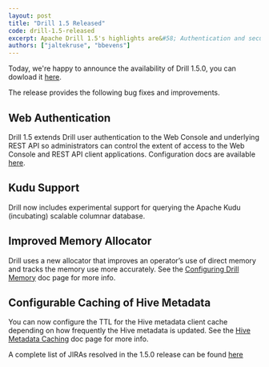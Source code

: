 ```yaml
---
layout: post
title: "Drill 1.5 Released"
code: drill-1.5-released
excerpt: Apache Drill 1.5's highlights are&#58; Authentication and security for the Web interface and REST API, experimental query support for Apache Kudu (incubating), an improved memory allocator, and configurable caching for Hive metadata. 
authors: ["jaltekruse", "bbevens"]
---
```

Today, we're happy to announce the availability of Drill 1.5.0, you can dowload it [here](https://drill.apache.org/download/).

The release provides the following bug fixes and improvements.

## Web Authentication
Drill 1.5 extends Drill user authentication to the Web Console and underlying REST API so administrators can control the extent of access to the Web Console and REST API client applications. Configuration docs are available [here](https://drill.apache.org/docs/configuring-web-console-and-rest-api-security/).

## Kudu Support
Drill now includes experimental support for querying the Apache Kudu (incubating) scalable columnar database.

## Improved Memory Allocator
Drill uses a new allocator that improves an operator’s use of direct memory and tracks the memory use more accurately. See the [Configuring Drill Memory](https://drill.apache.org/docs/configuring-drill-memory/) doc page for more info.

## Configurable Caching of Hive Metadata
You can now configure the TTL for the Hive metadata client cache depending on how frequently the Hive metadata is updated. See the [Hive Metadata Caching](https://drill.apache.org/docs/hive-metadata-caching/) doc page for more info.

A complete list of JIRAs resolved in the 1.5.0 release can be found [here](https://issues.apache.org/jira/secure/ReleaseNote.jspa?projectId=12313820&version=12332948)
